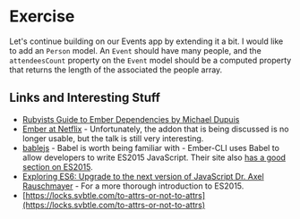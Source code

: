 # Exercise

Let's continue building on our Events app by extending it a bit. I would like to add an `Person` model. An `Event` should have many people, and the `attendeesCount` property on the `Event` model should be a computed property that returns the length of the associated the people array.

## Links and Interesting Stuff
* [Rubyists Guide to Ember Dependencies by Michael Dupuis](https://dockyard.com/blog/2015/03/24/rubyists-guide-to-ember-dependencies)
* [Ember at Netflix](https://youtu.be/pl3qRS0Iky4) - Unfortunately, the addon that is being discussed is no longer usable, but the talk is still very interesting.
* [bablejs](https://babeljs.io/) - Babel is worth being familiar with - Ember-CLI uses Babel to allow developers to write ES2015 JavaScript. Their site also [has a good section on ES2015](https://babeljs.io/docs/learn-es2015/).
* [Exploring ES6: Upgrade to the next version of JavaScript Dr. Axel Rauschmayer](http://exploringjs.com/) - For a more thorough introduction to ES2015.
* [https://locks.svbtle.com/to-attrs-or-not-to-attrs](https://locks.svbtle.com/to-attrs-or-not-to-attrs)
